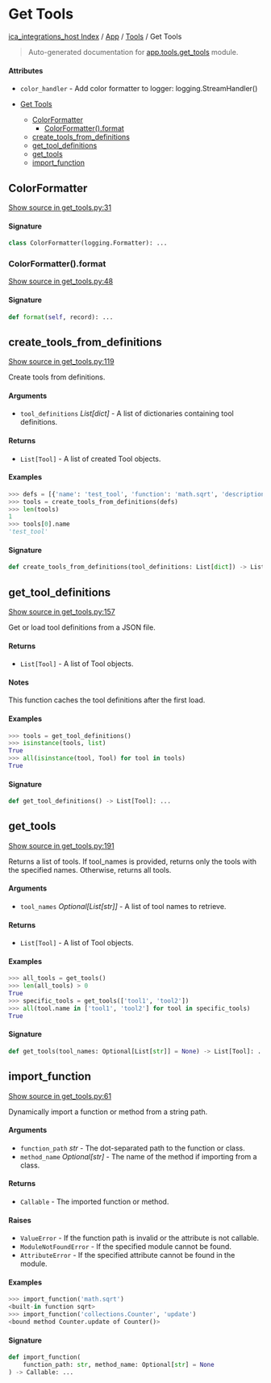 # Get Tools

[ica_integrations_host Index](../../README.md#ica_integrations_host-index) / [App](../index.md#app) / [Tools](./index.md#tools) / Get Tools

> Auto-generated documentation for [app.tools.get_tools](https://github.ibm.com/destiny/ica_integrations_host/blob/main/app/tools/get_tools.py) module.

#### Attributes

- `color_handler` - Add color formatter to logger: logging.StreamHandler()


- [Get Tools](#get-tools)
  - [ColorFormatter](#colorformatter)
    - [ColorFormatter().format](#colorformatter()format)
  - [create_tools_from_definitions](#create_tools_from_definitions)
  - [get_tool_definitions](#get_tool_definitions)
  - [get_tools](#get_tools)
  - [import_function](#import_function)

## ColorFormatter

[Show source in get_tools.py:31](https://github.ibm.com/destiny/ica_integrations_host/blob/main/app/tools/get_tools.py#L31)

#### Signature

```python
class ColorFormatter(logging.Formatter): ...
```

### ColorFormatter().format

[Show source in get_tools.py:48](https://github.ibm.com/destiny/ica_integrations_host/blob/main/app/tools/get_tools.py#L48)

#### Signature

```python
def format(self, record): ...
```



## create_tools_from_definitions

[Show source in get_tools.py:119](https://github.ibm.com/destiny/ica_integrations_host/blob/main/app/tools/get_tools.py#L119)

Create tools from definitions.

#### Arguments

- `tool_definitions` *List[dict]* - A list of dictionaries containing tool definitions.

#### Returns

- `List[Tool]` - A list of created Tool objects.

#### Examples

```python
>>> defs = [{'name': 'test_tool', 'function': 'math.sqrt', 'description': 'Test tool'}]
>>> tools = create_tools_from_definitions(defs)
>>> len(tools)
1
>>> tools[0].name
'test_tool'
```

#### Signature

```python
def create_tools_from_definitions(tool_definitions: List[dict]) -> List[Tool]: ...
```



## get_tool_definitions

[Show source in get_tools.py:157](https://github.ibm.com/destiny/ica_integrations_host/blob/main/app/tools/get_tools.py#L157)

Get or load tool definitions from a JSON file.

#### Returns

- `List[Tool]` - A list of Tool objects.

#### Notes

This function caches the tool definitions after the first load.

#### Examples

```python
>>> tools = get_tool_definitions()
>>> isinstance(tools, list)
True
>>> all(isinstance(tool, Tool) for tool in tools)
True
```

#### Signature

```python
def get_tool_definitions() -> List[Tool]: ...
```



## get_tools

[Show source in get_tools.py:191](https://github.ibm.com/destiny/ica_integrations_host/blob/main/app/tools/get_tools.py#L191)

Returns a list of tools. If tool_names is provided, returns only the tools with the specified names.
Otherwise, returns all tools.

#### Arguments

- `tool_names` *Optional[List[str]]* - A list of tool names to retrieve.

#### Returns

- `List[Tool]` - A list of Tool objects.

#### Examples

```python
>>> all_tools = get_tools()
>>> len(all_tools) > 0
True
>>> specific_tools = get_tools(['tool1', 'tool2'])
>>> all(tool.name in ['tool1', 'tool2'] for tool in specific_tools)
True
```

#### Signature

```python
def get_tools(tool_names: Optional[List[str]] = None) -> List[Tool]: ...
```



## import_function

[Show source in get_tools.py:61](https://github.ibm.com/destiny/ica_integrations_host/blob/main/app/tools/get_tools.py#L61)

Dynamically import a function or method from a string path.

#### Arguments

- `function_path` *str* - The dot-separated path to the function or class.
- `method_name` *Optional[str]* - The name of the method if importing from a class.

#### Returns

- `Callable` - The imported function or method.

#### Raises

- `ValueError` - If the function path is invalid or the attribute is not callable.
- `ModuleNotFoundError` - If the specified module cannot be found.
- `AttributeError` - If the specified attribute cannot be found in the module.

#### Examples

```python
>>> import_function('math.sqrt')
<built-in function sqrt>
>>> import_function('collections.Counter', 'update')
<bound method Counter.update of Counter()>
```

#### Signature

```python
def import_function(
    function_path: str, method_name: Optional[str] = None
) -> Callable: ...
```

